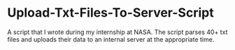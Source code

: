 # Upload-Txt-Files-To-Server-Script
A script that I wrote during my internship at NASA. The script parses 40+ txt files and uploads their data to an internal server at the appropriate time.
